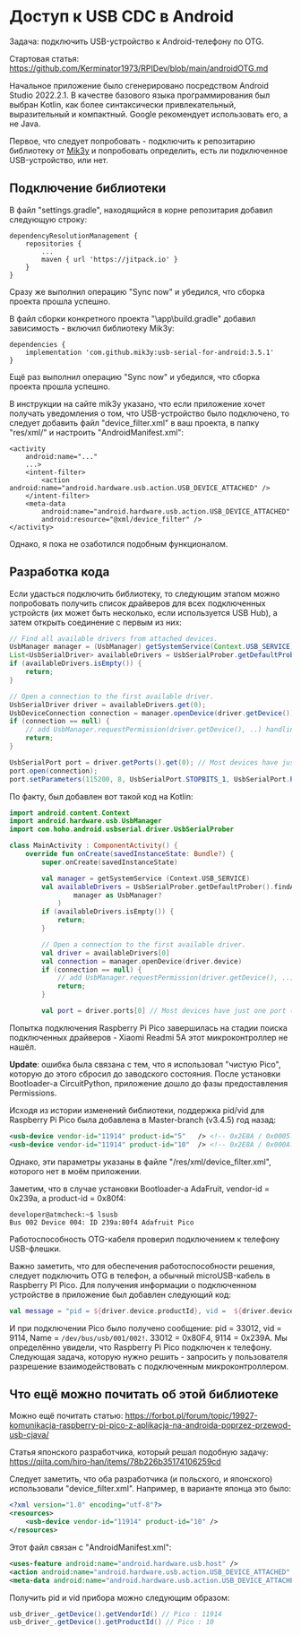 # Доступ к USB CDC в Android

Задача: подключить USB-устройство к Android-телефону по OTG.

Стартовая статья: https://github.com/Kerminator1973/RPIDev/blob/main/androidOTG.md

Начальное приложение было сгенерировано посредством Android Studio 2022.2.1. В качестве базового языка программирования был выбран Kotlin, как более синтаксически привлекательный, выразительный и компактный. Google рекомендует использовать его, а не Java.

Первое, что следует попробовать - подключить к репозитарию библиотеку от [Mik3y](https://github.com/mik3y/usb-serial-for-android) и попробовать определить, есть ли подключенное USB-устройство, или нет.

## Подключение библиотеки

В файл "settings.gradle", находящийся в корне репозитария добавил следующую строку:

```
dependencyResolutionManagement {
    repositories {
        ...
        maven { url 'https://jitpack.io' }
    }
}
```

Сразу же выполнил операцию "Sync now" и убедился, что сборка проекта прошла успешно.

В файл сборки конкретного проекта "\app\build.gradle" добавил зависимость - включил библиотеку Mik3y:

```
dependencies {
    implementation 'com.github.mik3y:usb-serial-for-android:3.5.1'
}
```

Ещё раз выполнил операцию "Sync now" и убедился, что сборка проекта прошла успешно.

В инструкции на сайте mik3y указано, что если приложение хочет получать уведомления о том, что USB-устройство было подключено, то следует добавить файл "device_filter.xml" в ваш проекта, в папку "res/xml/" и настроить "AndroidManifest.xml":

```
<activity
    android:name="..."
    ...>
    <intent-filter>
        <action android:name="android.hardware.usb.action.USB_DEVICE_ATTACHED" />
    </intent-filter>
    <meta-data
        android:name="android.hardware.usb.action.USB_DEVICE_ATTACHED"
        android:resource="@xml/device_filter" />
</activity>
```

Однако, я пока не озаботился подобным функционалом.

## Разработка кода

Если удасться подключить библиотеку, то следующим этапом можно попробовать получить список драйверов для всех подключенных устройств (их может быть несколько, если используется USB Hub), а затем открыть соединение с первым из них:

``` java
// Find all available drivers from attached devices.
UsbManager manager = (UsbManager) getSystemService(Context.USB_SERVICE);
List<UsbSerialDriver> availableDrivers = UsbSerialProber.getDefaultProber().findAllDrivers(manager);
if (availableDrivers.isEmpty()) {
	return;
}

// Open a connection to the first available driver.
UsbSerialDriver driver = availableDrivers.get(0);
UsbDeviceConnection connection = manager.openDevice(driver.getDevice());
if (connection == null) {
	// add UsbManager.requestPermission(driver.getDevice(), ..) handling here
	return;
}

UsbSerialPort port = driver.getPorts().get(0); // Most devices have just one port (port 0)
port.open(connection);
port.setParameters(115200, 8, UsbSerialPort.STOPBITS_1, UsbSerialPort.PARITY_NONE);
```

По факту, был добавлен вот такой код на Kotlin:

``` kotlin
import android.content.Context
import android.hardware.usb.UsbManager
import com.hoho.android.usbserial.driver.UsbSerialProber

class MainActivity : ComponentActivity() {
    override fun onCreate(savedInstanceState: Bundle?) {
        super.onCreate(savedInstanceState)

        val manager = getSystemService (Context.USB_SERVICE)
        val availableDrivers = UsbSerialProber.getDefaultProber().findAllDrivers(
                manager as UsbManager?
            )
        if (availableDrivers.isEmpty()) {
            return;
        }

        // Open a connection to the first available driver.
        val driver = availableDrivers[0]
        val connection = manager.openDevice(driver.device)
        if (connection == null) {
            // add UsbManager.requestPermission(driver.getDevice(), ..) handling here
            return;
        }

        val port = driver.ports[0] // Most devices have just one port (port 0)
```

Попытка подключения Raspberry Pi Pico завершилась на стадии поиска подключенных драйверов - Xiaomi Readmi 5A этот микроконтроллер не нашёл. 

**Update**: ошибка была связана с тем, что я использовал "чистую Pico", которую до этого сбросил до заводского состояния. После установки Bootloader-а CircuitPython, приложение дошло до фазы предоставления Permissions.

Исходя из истории изменений библиотеки, поддержка pid/vid для Raspberry Pi Pico была добавлена в Master-branch (v3.4.5) год назад:

``` xml
<usb-device vendor-id="11914" product-id="5"   /> <!-- 0x2E8A / 0x0005: Raspberry Pi Pico Micropython -->
<usb-device vendor-id="11914" product-id="10"  /> <!-- 0x2E8A / 0x000A: Raspberry Pi Pico SDK -->
```

Однако, эти параметры указаны в файле "/res/xml/device_filter.xml", которого нет в моём приложении.

Заметим, что в случае установки Bootloader-а AdaFruit, vendor-id = 0x239a, а product-id = 0x80f4:

``` console
developer@atmcheck:~$ lsusb
Bus 002 Device 004: ID 239a:80f4 Adafruit Pico
```

Работоспособность OTG-кабеля проверил подключением к телефону USB-флешки.

Важно заметить, что для обеспечения работоспособности решения, следует подключить OTG в телефон, а обычный microUSB-кабель в Raspberry PI Pico. Для получения информации о подключенном устройстве в приложение был добавлен следующий код:

``` kotlin
val message = "pid = ${driver.device.productId}, vid =  ${driver.device.vendorId}, Name = ${driver.device.deviceName}"
```

И при подключении Pico было получено сообщение: pid = 33012, vid = 9114, Name = `/dev/bus/usb/001/002!`. 33012 = 0x80F4, 9114 = 0x239A. Мы определённо увидели, что Raspberry Pi Pico подключен к телефону. Следующая задача, которую нужно решить - запросить у пользователя разрешение взаимодействовать с подключенным микроконтроллером.

## Что ещё можно почитать об этой библиотеке

Можно ещё почитать статью: https://forbot.pl/forum/topic/19927-komunikacja-raspberry-pi-pico-z-aplikacja-na-androida-poprzez-przewod-usb-cjava/

Статья японского разработчика, который решал подобную задачу: https://qiita.com/hiro-han/items/78b226b35174106259cd

Следует заметить, что оба разработчика (и польского, и японского) использовали "device_filter.xml". Например, в варианте японца это было:

``` xml
<?xml version="1.0" encoding="utf-8"?>
<resources>
    <usb-device vendor-id="11914" product-id="10" />
</resources>
```

Этот файл связан с "AndroidManifest.xml":

``` xml
<uses-feature android:name="android.hardware.usb.host" />
<action android:name="android.hardware.usb.action.USB_DEVICE_ATTACHED" />
<meta-data android:name="android.hardware.usb.action.USB_DEVICE_ATTACHED" android:resource="@xml/device_filter" />
```

Получить pid и vid прибора можно следующим образом:

``` java
usb_driver_.getDevice().getVendorId() // Pico : 11914
usb_driver_.getDevice().getProductId() // Pico : 10
```
